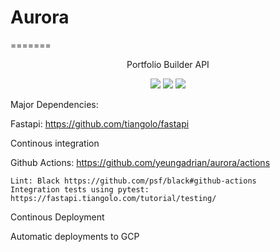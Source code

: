 # Aurora

=======

<p align="center">
    Portfolio Builder API
</p>
<p align="center">
<a herf="https://github.com/yeungadrian/PortfolioAnalysis/actions/workflows/python-app.yml"> 
 <img src="https://github.com/yeungadrian/Aurora/actions/workflows/python-app.yml/badge.svg"/> 
 </a>
<a herf="https://github.com/yeungadrian/Aurora/actions/workflows/appengine.yml"> 
 <img src="https://github.com/yeungadrian/Aurora/actions/workflows/appengine.yml/badge.svg"/> 
 </a>
<a href="https://codecov.io/gh/yeungadrian/Aurora" > 
 <img src="https://codecov.io/gh/yeungadrian/Aurora/branch/main/graph/badge.svg?token=MBBQ5ZQSBX"/> 
 </a>
</p>



Major Dependencies:

Fastapi: https://github.com/tiangolo/fastapi


Continous integration

Github Actions: https://github.com/yeungadrian/aurora/actions

    Lint: Black https://github.com/psf/black#github-actions
    Integration tests using pytest: https://fastapi.tiangolo.com/tutorial/testing/

Continous Deployment

Automatic deployments to GCP